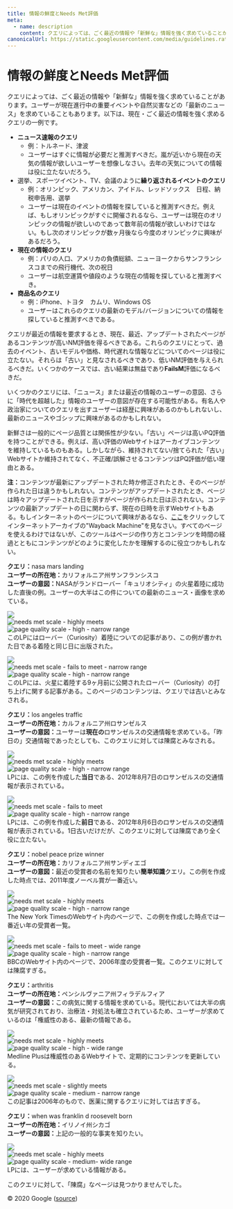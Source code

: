 ```yaml
---
title: 情報の鮮度とNeeds Met評価
meta:
  - name: description
    content: クエリによっては、ごく最近の情報や「新鮮な」情報を強く求めていることがあります。クエリが最近の情報を要求するとき、現在、最近、アップデートされたページがあるコンテンツが高いNeeds Met評価を得るべきである。
canonicalUrl: https://static.googleusercontent.com/media/guidelines.raterhub.com///searchqualityevaluatorguidelines.pdf
---
```


# 情報の鮮度とNeeds Met評価

クエリによっては、ごく最近の情報や「新鮮な」情報を強く求めていることがあります。ユーザーが現在進行中の重要イベントや自然災害などの「最新のニュース」を求めていることもあります。以下は、現在・ごく最近の情報を強く求めるクエリの一例です。

- **ニュース速報のクエリ**  
  - 例：<span class="query">トルネード</span>、<span class="query">津波</span>  
  - ユーザーはすぐに情報が必要だと推測すべきだ。嵐が近いから現在の天気の情報が欲しいユーザーを想像しなさい。去年の天気についての情報は役に立たないだろう。
- 選挙、スポーツイベント、TV、会議のように**繰り返されるイベントのクエリ**  
  - 例：<span class="query">オリンピック</span>、<span class="query">アメリカン、アイドル</span>、<span class="query">レッドソックス　日程</span>、<span class="query">納税申告用</span>、<span class="query">選挙</span>  
  - ユーザーは現在のイベントの情報を探していると推測すべきだ。例えば、もしオリンピックがすぐに開催されるなら、ユーザーは現在のオリンピックの情報が欲しいのであって数年前の情報が欲しいわけではない。もし次のオリンピックが数ヶ月後なら今度のオリンピックに興味があるだろう。
- **現在の情報のクエリ**  
  - 例：<span class="query">パリの人口</span>、<span class="query">アメリカの負債総額</span>、<span class="query">ニューヨークからサンフランシスコまでの飛行機代</span>、<span class="query">次の祝日</span>  
  - ユーザーは航空運賃や値段のような現在の情報を探していると推測すべき。
- **商品名のクエリ**  
  - 例：<span class="query">iPhone</span>、<span class="query">トヨタ　カムリ</span>、<span class="query">Windows OS</span>  
  - ユーザーはこれらのクエリの最新のモデル/バージョンについての情報を探していると推測すべきである。

クエリが最近の情報を要求するとき、現在、最近、アップデートされたページがあるコンテンツが高いNM評価を得るべきである。これらのクエリにとって、過去のイベント、古いモデルや価格、時代遅れな情報などについてのページは役に立たない。それらは「古い」と見なされるべきであり、低いNM評価を与えられるべきだ。いくつかのケースでは、古い結果は無益であり**FailsM**評価になるべきだ。

いくつかのクエリには、「ニュース」または最近の情報のユーザーの意図、さらに「時代を超越した」情報のユーザーの意図が存在する可能性がある。有名人や政治家についてのクエリを出すユーザーは経歴に興味があるのかもしれないし、最新のニュースやゴシップに興味があるのかもしれない。

新鮮さは一般的にページ品質とは関係性が少ない。「古い」ページは高いPQ評価を持つことができる。例えば、高い評価のWebサイトはアーカイブコンテンツを維持しているものもある。しかしながら、維持されてない/捨てられた「古い」Webサイトか維持されてなく、不正確/誤解させるコンテンツはPQ評価が低い理由とある。

**注：**<!-- -->コンテンツが最新にアップデートされた時か修正されたとき、そのページが作られた日は違うかもしれない。コンテンツがアップデートされたとき、ページは時々アップデートされた日を示すがページが作られた日は示されない。コンテンツの最新アップデートの日に関わらず、現在の日時を示すWebサイトもある。もしインターネットのページについて興味があるなら、[ここ](http://archive.org/web/web.php)をクリックしてインターネットアーカイブの"Wayback Machine"を見なさい。すべてのページを使えるわけではないが、このツールはページの作り方とコンテンツを時間の経過とともにコンテンツがどのように変化したかを理解するのに役立つかもしれない。

<div class="examples">
<div class="example">

**クエリ：**<span class="query">nasa mars landing</span>  
**ユーザーの所在地：**<!-- -->カリフォルニア州サンフランシスコ  
**ユーザーの意図：**<!-- -->NASAがランドローバー「キュリオシティ」の火星着陸に成功した直後の例。ユーザーの大半はこの件についての最新のニュース・画像を求めている。

<div class="results">
<div class="result">

![](../images/img721.jpg)  
![needs met scale - highly meets](../images/hm.jpg)  
![page quality scale - high - narrow range](../images/high-narrow.jpg)  
このLPにはローバー（Curiosity）着陸についての記事があり、この例が書かれた日である着陸と同じ日に出版された。

</div>
<div class="result">

![](../images/img724.jpg)  
![needs met scale - fails to meet - narrow range](../images/failsm-narrow.jpg)  
![page quality scale - high - narrow range](../images/high-narrow.jpg)  
このLPには、火星に着陸する9ヶ月前に公開されたローバー（Curiosity）の打ち上げに関する記事がある。このページのコンテンツは、クエリでは古いとみなされる。

</div>
</div>
</div>
<div class="example">

**クエリ：**<span class="query">los angeles traffic</span>  
**ユーザーの所在地：**<!-- -->カルフォルニア州ロサンゼルス  
**ユーザーの意図：**<!-- -->ユーサーは**現在の**ロサンゼルスの交通情報を求めている。「昨日の」交通情報であったとしても、このクエリに対しては陳腐とみなされる。

<div class="results">
<div class="result">

![](../images/img727.jpg)  
![needs met scale - highly meets](../images/hm.jpg)  
![page quality scale - high - narrow range](../images/high-narrow.jpg)  
LPには、この例を作成した**当日**である、2012年8月7日のロサンゼルスの交通情報が表示されている。

</div>
<div class="result">

![](../images/img730.jpg)  
![needs met scale - fails to meet](../images/failsm.jpg)  
![page quality scale - high - narrow range](../images/high-narrow.jpg)  
LPには、この例を作成した**前日**である、2012年8月6日のロサンゼルスの交通情報が表示されている。1日古いだけだが、このクエリに対しては陳腐であり全く役に立たない。

</div>
</div>
</div>
<div class="example">

**クエリ：**<span class="query">nobel peace prize winner</span>  
**ユーザーの所在地：**<!-- -->カリフォルニア州サンディエゴ  
**ユーザーの意図：**<!-- -->最近の受賞者の名前を知りたい**簡単知識**クエリ。この例を作成した時点では、2011年度ノーベル賞が一番近い。

<div class="results">
<div class="result">

![](../images/img733.jpg)  
![needs met scale - highly meets](../images/hm.jpg)  
![page quality scale - high - narrow range](../images/high-narrow.jpg)  
The New York TimesのWebサイト内のページで、この例を作成した時点では一番近い年の受賞者一覧。

</div>
<div class="result">

![](../images/img736.jpg)  
![needs met scale - fails to meet - wide range](../images/failsm-wide.jpg)  
![page quality scale - high - narrow range](../images/high-narrow.jpg)  
BBCのWebサイト内のページで、2006年度の受賞者一覧。このクエリに対しては陳腐すぎる。

</div>
</div>
</div>
<div class="example">

**クエリ：**<span class="query">arthritis</span>  
**ユーザーの所在地：**<!-- -->ペンシルヴァニア州フィラデルフィア  
**ユーザーの意図：**<!-- -->この病気に関する情報を求めている。現代においては大半の病気が研究されており、治療法・対処法も確立されているため、ユーザーが求めているのは「権威性のある、最新の情報である。

<div class="results">
<div class="result">

![](../images/img740.jpg)  
![needs met scale - highly meets](../images/hm.jpg)  
![page quality scale - high - wide range](../images/high-wide.jpg)  
Medline Plusは権威性のあるWebサイトで、定期的にコンテンツを更新している。

</div>
<div class="result">

![](../images/img743.jpg)  
![needs met scale - slightly meets](../images/sm.jpg)  
![page quality scale - medium - narrow range](../images/medium-narrow.jpg)  
この記事は2006年のもので、医薬に関するクエリに対しては古すぎる。

</div>
</div>
</div>
<div class="example">

**クエリ：**<span class="query">when was franklin d roosevelt born</span>  
**ユーザーの所在地：**<!-- -->イリノイ州シカゴ  
**ユーザーの意図：**<!-- -->上記の一般的な事実を知りたい。

<div class="results">
<div class="result">

![](../images/img746.jpg)  
![needs met scale - highly meets](../images/hm.jpg)  
![page quality scale - medium- wide range](../images/medium-wide.jpg)  
LPには、ユーザーが求めている情報がある。

</div>
<div class="result">

このクエリに対して、「陳腐」なページは見つかりませんでした。

</div>
</div>
</div>
</div>

<div class="source">
© 2020 Google (<a href="https://static.googleusercontent.com/media/guidelines.raterhub.com///searchqualityevaluatorguidelines.pdf">source</a>)
</div>
